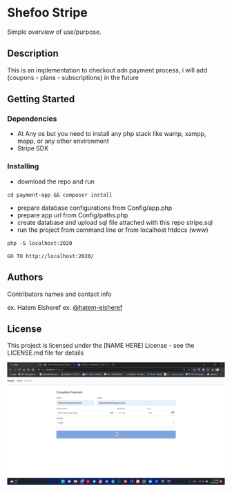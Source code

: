 # Shefoo Stripe

Simple overview of use/purpose.

## Description

This is an implementation to checkout adn payment process, i will add (coupons - plans - subscriptions) in the future

## Getting Started

### Dependencies

* At Any os but you need to install any php stack like wamp, xampp, mapp, or any other environment
* Stripe SDK

### Installing

* download the repo and run 
```
cd payment-app && composer install
```
* prepare database configurations from Config/app.php
* prepare app url from Config/paths.php
* create database and upload sql file attached with this repo stripe.sql
* run the project from command line or from localhost htdocs (www)
```
php -S localhost:2020
```
```
GO TO http://localhost:2020/
```

## Authors

Contributors names and contact info

ex. Hatem Elsheref
ex. [@hatem-elsheref](https://www.linkedin.com/in/hatem-elsheref/)
## License

This project is licensed under the [NAME HERE] License - see the LICENSE.md file for details

![Alt text](https://github.com/hatem-elsheref/payment-app/blob/develop/Screenshot%20(16).png?raw=true)
